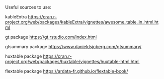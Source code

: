 Useful sources to use: 

kableExtra
https://cran.r-project.org/web/packages/kableExtra/vignettes/awesome_table_in_html.html

gt package
https://gt.rstudio.com/index.html

gtsummary package
https://www.danieldsjoberg.com/gtsummary/

huxtable package
https://cran.r-project.org/web/packages/huxtable/vignettes/huxtable-html.html

flextable package
https://ardata-fr.github.io/flextable-book/
